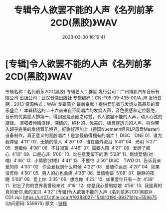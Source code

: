 ﻿---
title: 专辑令人欲罢不能的人声《名列前茅2CD(黑胶)》WAV
date: 2023-03-30 16:19:41
categories: WAV车载音乐、镜像
tags: 华语中文
---
# [专辑]令人欲罢不能的人声《名列前茅2CD(黑胶)》WAV

专辑名称：名列前茅2CD(黑胶)
专辑艺人：群星
发行公司：广州博凯汽车音乐有限公司
出版公司：武汉音像出版社
专辑编码：CN-F05-09-435-00/A.J6
发行日期：2013
资源格式：WAV
专辑简介
最新奉献！提供爱乐者与发烧友高品质的音乐盛会！
本辑精选的二十六首来自不同唱片的发烧人声，音色质感和定位靓绝，音乐的优美感人排第一，得到发烧音圈之称赞，令人欲罢不能的人声，动人心弦的旋律。
演唱者倾情演绎，深情的、纯朴的、优美的、极具穿透力的人声，将你带入超乎完美的发烧音乐境界。好歌好声加上（德国Nuemann经典LP母盘Master）设备制作，真正意义的黑胶唱片！是您最值得拥有的唱片！
DISC　ONE
01.  谁为我停留  4′11″
02.  无情的情人  4′20″
03.  谁在窗外流泪  5′41″
04.  光明  5′27″
05.  想着你  4′06″
06.  不甘寂寞  4′46″
07.  需要人陪  4′27″
08.  爱碎了痴心  4′10″
09.  口是心非  5′00″
10.  谁在意我留下的泪  5′28″
11.  燃烧爱情(对唱)  4′46″
12.  小情歌(对唱)  4′41″
13.  不要怕  3′50″
DISC　TWO
01.  告诉我亲爱的你  4′03″
02.  你会爱我到什么时候  4′22″
03.  爱随你远走  4′20″
04.  如果没有你  4′50″
05.  男人的心也会痛  4′36″
06.  爱情物语  5′08″
07.  静静的夜晚  5′08″
08.  爱上你  3′35″
09.  想念你  4′23″
10.  如果爱你只有一次  4′39″
11.  别忘了你的世界我曾经来过  4′19″
12.  你是我心爱的姑娘  4′56″
13.  我是真的真的爱你,我的宝贝  4′32″
[专辑]令人欲罢不能的人声《名列前茅2CD(黑胶)》CD1.zip: https://url27.ctfile.com/f/9388027-154810190-99371d?p=559675
(访问密码: 559675)
原文：[链接](https://blog.sina.com.cn/s/blog_1647c7e7601031180.html)